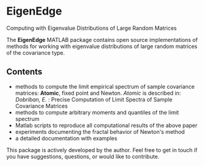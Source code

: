 # EigenEdge
Computing with Eigenvalue Distributions of Large Random Matrices

The **EigenEdge** MATLAB package contains open source implementations 
of methods for working with eigenvalue distributions of large random matrices 
of the covariance type. 


## Contents 


* methods to compute the limit empirical spectrum of sample covariance matrices: **Atomic**, fixed point and Newton. *Atomic* is described in: 
*Dobriban, E.* : Precise Computation of Limit Spectra of Sample Covariance Matrices
* methods to compute arbitrary moments and quantiles of the limit spectrum 
* Matlab scripts to reproduce all computational results of the above paper
* experiments documenting the fractal behavior of Newton's method
* a detailed documentation with examples 

This package is actively developed by the author. Feel free to get in touch if you have suggestions, questions, or would like to contribute. 
